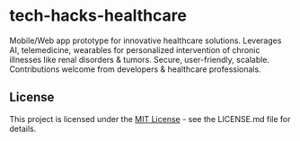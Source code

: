 # tech-hacks-healthcare
Mobile/Web app prototype for innovative healthcare solutions. Leverages AI, telemedicine, wearables for personalized intervention of chronic illnesses like renal disorders &amp; tumors. Secure, user-friendly, scalable. Contributions welcome from developers &amp; healthcare professionals.

## License

This project is licensed under the [MIT License](LICENSE.md) - see the LICENSE.md file for details.
